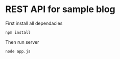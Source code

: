 REST API for sample blog
========

First install all dependacies
``` bash
npm install
```
Then run server
``` bash
node app.js
```

